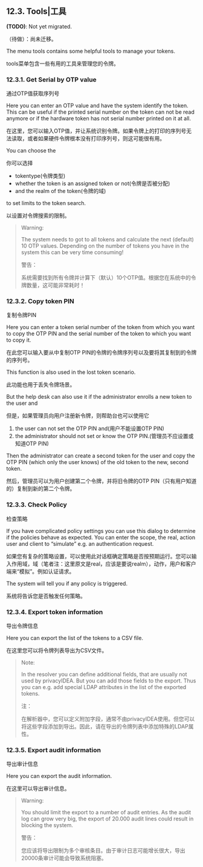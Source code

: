 ## 12.3. Tools|工具

**(TODO)**: Not yet migrated.

（待做）：尚未迁移。

The menu tools contains some helpful tools to manage your tokens.

tools菜单包含一些有用的工具来管理您的令牌。

### 12.3.1. Get Serial by OTP value

通过OTP值获取序列号

Here you can enter an OTP value and have the system identify the token. This can be useful if the printed serial number on the token can not be read anymore or if the hardware token has not serial number printed on it at all.

在这里，您可以输入OTP值，并让系统识别令牌。如果令牌上的打印的序列号无法读取，或者如果硬件令牌根本没有打印序列号，则这可能很有用。

You can choose the

你可以选择

* tokentype(令牌类型)
* whether the token is an assigned token or not(令牌是否被分配)
* and the realm of the token(令牌的域)

to set limits to the token search.

以设置对令牌搜索的限制。

> Warning:
> 
> The system needs to got to all tokens and calculate the next (default) 10 OTP values. Depending on the number of tokens you have in the system this can be very time consuming!
> 
> 警告：
> 
> 系统需要找到所有令牌并计算下（默认）10个OTP值。根据您在系统中的令牌数量，这可能非常耗时！

### 12.3.2. Copy token PIN

复制令牌PIN

Here you can enter a token serial number of the token from which you want to copy the OTP PIN and the serial number of the token to which you want to copy it.

在此您可以输入要从中复制OTP PIN的令牌的令牌序列号以及要将其复制到的令牌的序列号。

This function is also used in the lost token scenario.

此功能也用于丢失令牌场景。

But the help desk can also use it if the administrator enrolls a new token to the user and

但是，如果管理员向用户注册新令牌，则帮助台也可以使用它

1. the user can not set the OTP PIN and(用户不能设置OTP PIN)
2. the administrator should not set or know the OTP PIN.(管理员不应设置或知道OTP PIN)

Then the administrator can create a second token for the user and copy the OTP PIN (which only the user knows) of the old token to the new, second token.

然后，管理员可以为用户创建第二个令牌，并将旧令牌的OTP PIN（只有用户知道的）复制到新的第二个令牌。

### 12.3.3. Check Policy

检查策略

If you have complicated policy settings you can use this dialog to determine if the policies behave as expected. You can enter the scope, the real, action user and client to “simulate” e.g. an authentication request.

如果您有复杂的策略设置，可以使用此对话框确定策略是否按预期运行。您可以输入作用域，域（笔者注：这里原文是real，应该是要说realm），动作，用户和客户端来“模拟”。例如认证请求。

The system will tell you if any policy is triggered.

系统将告诉您是否触发任何策略。

### 12.3.4. Export token information

导出令牌信息

Here you can export the list of the tokens to a CSV file.

在这里您可以将令牌列表导出为CSV文件。

> Note:
> 
> In the resolver you can define additional fields, that are usually not used by privacyIDEA. But you can add those fields to the export. Thus you can e.g. add special LDAP attributes in the list of the exported tokens.
> 
> 注：
> 
> 在解析器中，您可以定义附加字段，通常不由privacyIDEA使用。但您可以将这些字段添加到导出。因此，请在导出的令牌列表中添加特殊的LDAP属性。

### 12.3.5. Export audit information

导出审计信息

Here you can export the audit information.

在这里可以导出审计信息。

> Warning:
> 
> You should limit the export to a number of audit entries. As the audit log can grow very big, the export of 20.000 audit lines could result in blocking the system.
> 
> 警告：
> 
> 您应该将导出限制为多个审核条目。由于审计日志可能增长很大，导出20000条审计可能会导致系统阻塞。